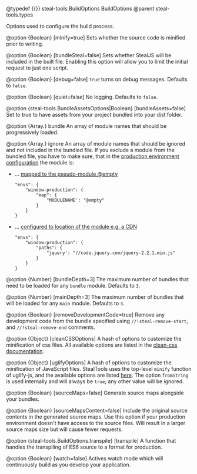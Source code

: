 @typedef {{}} steal-tools.BuildOptions BuildOptions
@parent steal-tools.types

Options used to configure the build process.

@option {Boolean} [minify=true] Sets whether the source code is minified prior to writing.

@option {Boolean} [bundleSteal=false] Sets whether StealJS will be included in the built file. Enabling this option will allow you to limit the initial request to just one script.

@option {Boolean} [debug=false] `true` turns on debug messages. Defaults to `false`.

@option {Boolean} [quiet=false] No logging.  Defaults to `false`.

@option {steal-tools.BundleAssetsOptions|Boolean} [bundleAssets=false] Set to true to have assets from your project bundled into your dist folder.

@option {Array.<moduleName>} bundle An array of module names that should be
progressively loaded.

@option {Array.<moduleName>} ignore An array of module names that should be ignored and not included in the bundled file. 
If you exclude a module from the bundled file, you have to make sure, that in the [production environment configuration](http://stealjs.com/docs/System.envs.html)
the module is:

* ... [mapped to the pseudo-module @empty](http://stealjs.com/docs/System.map.html)

    ```
    "envs": {
        "window-production": {
            "map": {
                "MODULENAME': "@empty"
            }
        }
    }
    ```

* ... [configured to location of the module e.g. a CDN](http://stealjs.com/docs/steal.html)

    ```
    "envs": {
        "window-production": {
            "paths": {
                "jquery': "//code.jquery.com/jquery-2.2.1.min.js"
            }
        }
    }
    ```


@option {Number} [bundleDepth=3] The maximum number of bundles that need to be loaded
for any `bundle` module. Defaults to `3`.

@option {Number} [mainDepth=3] The maximum number of bundles that will be loaded for any `main`
module. Defaults to `3`.

@option {Boolean} [removeDevelopmentCode=true] Remove any development code from the bundle specified 
using `//!steal-remove-start`, and `//!steal-remove-end` comments.

@option {Object} [cleanCSSOptions] A hash of options to customize the minification of css files. 
All available options are listed in the [clean-css documentation](https://github.com/jakubpawlowicz/clean-css#how-to-use-clean-css-programmatically).

@option {Object} [uglifyOptions] A hash of options to customize the minification of JavaScript files. StealTools uses the 
top-level `minify` function of uglify-js, and the available options are listed [here](https://github.com/mishoo/UglifyJS2#the-simple-way).
The option `fromString` is used internally and will always be `true`; any other value will be ignored.

@option {Boolean} [sourceMaps=false] Generate source maps alongside your bundles.

@option {Boolean} [sourceMapsContent=false] Include the original source contents in the generated source maps. Use this option if your production environment doesn't have access to the source files. Will result in a larger source maps size but will cause fewer requests.

@option {steal-tools.BuildOptions.transpile} [transpile] A function that handles the transpiling of ES6 source to a format for production.

@option {Boolean} [watch=false] Actives watch mode which will continuously build as you develop your application.
